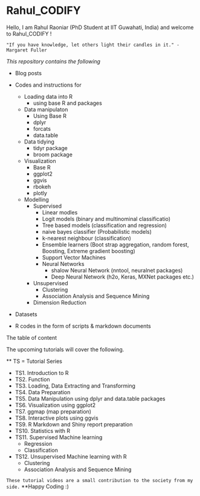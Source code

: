 # Rahul_CODIFY


Hello, I am Rahul Raoniar (PhD Student at IIT Guwahati, India) and welcome to Rahul_CODIFY ! 


`"If you have knowledge, let others light their candles in it." - Margaret Fuller` 


*This repository contains the following*

* Blog posts 
* Codes and instructions for 
   + Loading data into R
      + using base R and packages
   + Data manipulaton
      + Using Base R
      + dplyr
      + forcats
      + data.table
    + Data tidying
      + tidyr package
      + broom package
   + Visualization
      + Base R
      + ggplot2
      + ggvis
      + rbokeh
      + plotly
   + Modelling
      + Supervised
        + Linear modles
        + Logit models (binary and multinominal classificatio)
        + Tree based models (classification and regression)
        + naive bayes classifier (Probabilistic models)
        + k-nearest neighbour (classification)
        + Ensemble learners (Boot strap aggregation, random forest, Boosting, Extreme gradient boosting)
        + Support Vector Machines
        + Neural Networks
           + shalow Neural Network (nntool, neuralnet packages)
           + Deep Neural Network (h2o, Keras, MXNet packages etc.)
      + Unsupervised
        + Clustering
        + Association Analysis and Sequence Mining
      + Dimension Reduction
        
      
      
* Datasets
* R codes in the form of scripts & markdown documents 


The table of content

The upcoming tutorials will cover the following. 

** TS = Tutorial Series 
* TS1. Introduction to R 
* TS2. Function 
* TS3. Loading, Data Extracting and Transforming 
* TS4. Data Preparation 
* TS5. Data Manipulation using dplyr and data.table packages 
* TS6. Visualization using ggplot2 
* TS7. ggmap (map preparation) 
* TS8. Interactive plots using ggvis 
* TS9. R Markdown and Shiny report preparation 
* TS10. Statistics with R 
* TS11. Supervised Machine learning 
   + Regression
   + Classification 
* TS12. Unsupervised Machine learning with R
   + Clustering
   + Association Analysis and Sequence Mining



`These tutorial videos are a small contribution to the society from my side.` **Happy Coding :)


